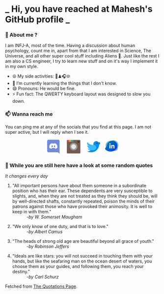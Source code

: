 # **_ Hi, you have reached at Mahesh's GitHub profile _**
### 🌸 About me ?
I am INFJ-A, most of the time. Having a discussion about human psychology, count me in, apart from that I am interested in Science, The Universe, and all other super cool stuff including Aliens 🤫. Just like the rest I am also a CS engineer, I try to learn new stuff and on it's way I implement it in my own style. 
- ☮ My side activities: 🎨♟🎧🌐
- 🌱 I’m currently learning the things that I don't know.
- 😄 Pronouns: He would be fine.
- ⚡ Fun fact: The QWERTY keyboard layout was designed to slow you down.

### 📫 Wanna reach me
You can ping me at any of the socials that you find at this page. I am not super active, but I will reply when I see it.
<p align="center">
<a href="https://discordapp.com/users/733328856957714472"><img src="./Assets/Papirus-Team-Papirus-Apps-Discord.svg" height="50px" width="50px" ></a>&nbsp; &nbsp;  
<a href ="https://instagram.com/obl1v_on"><img src="./Assets/Papirus-Team-Papirus-Apps-Instagram.svg" height="50px" width="50px" ></a>&nbsp;  &nbsp; 
<a href ="https://twitter.com/MaheshN2000"><img src="./Assets/Papirus-Team-Papirus-Apps-Twitter.svg" height ="50px" width="50px" ></a>&nbsp;
<a href ="https://linkedin.com/in/mahesh2000"><img src="./Assets/in.png" height ="50px" width="50px" ></a>

</p>



### 🔰 While you are still here have a look at some random quotes
*It changes every day*

<!-- BLOG-POST-LIST:START -->
 1.  "All important persons have about them someone in a subordinate position who has their ear. These dependents are very susceptible to slights, and, when they are not treated as they think they should be, will by well-directed shafts, constantly repeated, poison the minds of their patrons against those who have provoked their animosity. It is well to keep in with them." <br> &emsp;&emsp;&emsp; <i>-by W. Somerset Maugham</i> 

 2.  "We only know of one duty, and that is to love." <br> &emsp;&emsp;&emsp; <i>-by Albert Camus</i> 

 3.  "The heads of strong old age are beautiful beyond all grace of youth." <br> &emsp;&emsp;&emsp; <i>-by Robinson Jeffers</i> 

 4.  "Ideals are like stars: you will not succeed in touching them with your hands, but like the seafaring man on the ocean desert of waters, you choose them as your guides, and following them, you reach your destiny." <br> &emsp;&emsp;&emsp; <i>-by Carl Schurz</i> 
<!-- BLOG-POST-LIST:END -->
Fetched from <a href="http://www.quotationspage.com/data/mqotd.rss"> The Quotations Page</a>.
<!-- The above quotes are fetched from " http://www.quotationspage.com/data/mqotd.rss " and the github action used was gautamkrishnar/blog-post-workflow@master -->
